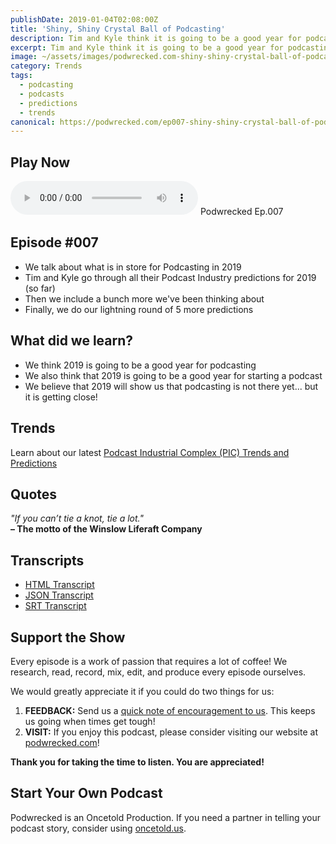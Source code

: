 ```yaml
---
publishDate: 2019-01-04T02:08:00Z
title: 'Shiny, Shiny Crystal Ball of Podcasting'
description: Tim and Kyle think it is going to be a good year for podcasting, but it is not there yet and 2019 will set the stage for what will be the year of the podcast.
excerpt: Tim and Kyle think it is going to be a good year for podcasting, but it is not there yet and 2019 will set the stage for what will be the year of the podcast.
image: ~/assets/images/podwrecked.com-shiny-shiny-crystal-ball-of-podcasting-960x400.jpg
category: Trends
tags:
  - podcasting
  - podcasts
  - predictions
  - trends
canonical: https://podwrecked.com/ep007-shiny-shiny-crystal-ball-of-podcasting
---
```


## Play Now

<audio id="player" controls type="audio/mpeg" src="https://storage.googleapis.com/storage.oncetold.net/80000029/20800058/pw007-shiny-shiny-crystal-ball-of-podcasting.mp3">Your browser does not support the audio element.</audio>
Podwrecked Ep.007

## Episode #007

- We talk about what is in store for Podcasting in 2019
- Tim and Kyle go through all their Podcast Industry predictions for 2019 (so far)
- Then we include a bunch more we've been thinking about
- Finally, we do our lightning round of 5 more predictions

## What did we learn?

- We think 2019 is going to be a good year for podcasting
- We also think that 2019 is going to be a good year for starting a podcast
- We believe that 2019 will show us that podcasting is not there yet... but it is getting close!

## Trends

Learn about our latest <a href="/trends">Podcast Industrial Complex (PIC) Trends and Predictions</a>

## Quotes

_"If you can’t tie a knot, tie a lot."_<br />
**– The motto of the Winslow Liferaft Company**

## Transcripts

- <a href="https://storage.googleapis.com/storage.oncetold.net/80000029/20800058/transcript.html" target="_blank">HTML Transcript</a>
- <a href="https://storage.googleapis.com/storage.oncetold.net/80000029/20800058/transcript.json" target="_blank">JSON Transcript</a>
- <a href="https://storage.googleapis.com/storage.oncetold.net/80000029/20800058/transcript.srt" target="_blank">SRT Transcript</a>

## Support the Show

Every episode is a work of passion that requires a lot of coffee! We research, read, record, mix, edit, and produce every episode ourselves.

We would greatly appreciate it if you could do two things for us:

1. **FEEDBACK:** Send us a <a href="mailto:podwrecked@gmail.com" target="_blank">quick note of encouragement to us</a>. This keeps us going when times get tough!
1. **VISIT:** If you enjoy this podcast, please consider visiting our website at <a href="https://podwrecked.com" target="_blank">podwrecked.com</a>!

**Thank you for taking the time to listen. You are appreciated!**

## Start Your Own Podcast

Podwrecked is an Oncetold Production. If you need a partner in telling your podcast story, consider using <a href="https://oncetold.us" target="_blank">oncetold.us</a>.
